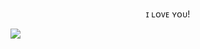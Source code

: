<p align="center">ɪ ʟᴏᴠᴇ ʏᴏᴜ!</p>

![](https://komarev.com/ghpvc/?username=buobuu&label=LOVELIES&color=fc9aca&base=8528)
 
 
